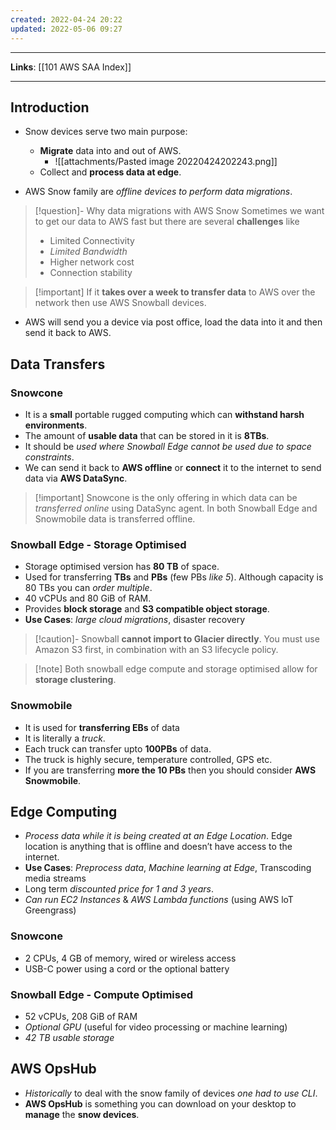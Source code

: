 ```yaml
---
created: 2022-04-24 20:22
updated: 2022-05-06 09:27
---
```

---
**Links**: [[101 AWS SAA Index]]

---
## Introduction
- Snow devices serve two main purpose:
	- **Migrate** data into and out of AWS.
		- ![[attachments/Pasted image 20220424202243.png]]
	- Collect and **process data at edge**.

- AWS Snow family are *offline devices to perform data migrations*.

> [!question]- Why data migrations with AWS Snow
> Sometimes we want to get our data to AWS fast but there are several **challenges** like
> - Limited Connectivity
> - *Limited Bandwidth*
> - Higher network cost
> - Connection stability

> [!important] If it **takes over a week to transfer data** to AWS over the network then use AWS Snowball devices.

- AWS will send you a device via post office, load the data into it and then send it back to AWS.

## Data Transfers
### Snowcone
-   It is a **small** portable rugged computing which can **withstand harsh environments**.
-   The amount of **usable data** that can be stored in it is **8TBs**.
-   It should be *used where Snowball Edge cannot be used due to space constraints*.
-   We can send it back to **AWS offline** or **connect** it to the internet to send data via **AWS DataSync**.

> [!important] Snowcone is the only offering in which data can be *transferred online* using DataSync agent. In both Snowball Edge and Snowmobile data is transferred offline.

### Snowball Edge - Storage Optimised
- Storage optimised version has **80 TB** of space.
- Used for transferring **TBs** and **PBs** (few PBs *like 5*). Although capacity is 80 TBs you can *order multiple*.
- 40 vCPUs and 80 GiB of RAM.
- Provides **block storage** and **S3 compatible object storage**.
- **Use Cases**: *large cloud migrations*, disaster recovery

> [!caution]- Snowball **cannot import to Glacier directly**. You must use Amazon S3 first, in combination with an S3 lifecycle policy.

> [!note] Both snowball edge compute and storage optimised allow for **storage clustering**.

### Snowmobile
- It is used for **transferring EBs** of data
- It is literally a *truck*.
- Each truck can transfer upto **100PBs** of data.
- The truck is highly secure, temperature controlled, GPS etc.
- If you are transferring **more the 10 PBs** then you should consider **AWS Snowmobile**.

## Edge Computing
- *Process data while it is being created at an Edge Location*. Edge location is anything that is offline and doesn’t have access to the internet.
- **Use Cases**: *Preprocess data*, *Machine learning at Edge*, Transcoding media streams
- Long term *discounted price for 1 and 3 years*.
- *Can run EC2 Instances* & *AWS Lambda functions* (using AWS loT Greengrass)

### Snowcone 
- 2 CPUs, 4 GB of memory, wired or wireless access
- USB-C power using a cord or the optional battery

### Snowball Edge - Compute Optimised
- 52 vCPUs, 208 GiB of RAM
- *Optional GPU* (useful for video processing or machine learning)
- *42 TB usable storage*

## AWS OpsHub
- *Historically* to deal with the snow family of devices *one had to use CLI*.
- **AWS OpsHub** is something you can download on your desktop to **manage** the **snow devices**.